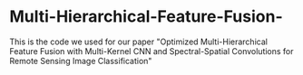 # Multi-Hierarchical-Feature-Fusion-
This is the code we used for our paper "Optimized Multi-Hierarchical Feature Fusion with Multi-Kernel CNN and Spectral-Spatial Convolutions for Remote Sensing Image Classification"
